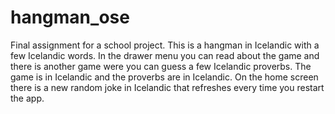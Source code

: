 # hangman_ose

Final assignment for a school project.  This is a hangman in Icelandic with a few Icelandic words.
In the drawer menu you can read about the game and there is another game were you can guess a few
Icelandic proverbs.  The game is in Icelandic and the proverbs are in Icelandic.
On the home screen there is a new random joke in Icelandic that refreshes every time you restart the app.


